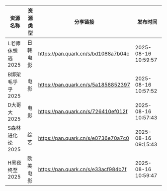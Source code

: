 | 资源名称       | 资源类型 | 分享链接                                | 发布时间                |
| ---------- | ---- | ----------------------------------- | ------------------- |
| L老师休想逃2025 | 日韩电影 | https://pan.quark.cn/s/bd1088a7b04c | 2025-08-16 10:59:57 |
| B绑架毛乎乎2025 | 电影   | https://pan.quark.cn/s/5a1858852397 | 2025-08-16 10:57:52 |
| D大哥大2025   | 电影   | https://pan.quark.cn/s/726410ef012f | 2025-08-16 10:57:43 |
| S森林进化论2025 | 综艺   | https://pan.quark.cn/s/e0736e70a7c0 | 2025-08-16 09:15:43 |
| H黑夜终至2025  | 欧美电影 | https://pan.quark.cn/s/e33acf984b7f | 2025-08-16 10:59:47 |
